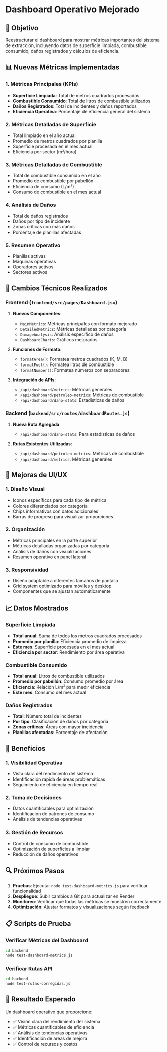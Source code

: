# Dashboard Operativo Mejorado

## 🎯 Objetivo
Reestructurar el dashboard para mostrar métricas importantes del sistema de extracción, incluyendo datos de superficie limpiada, combustible consumido, daños registrados y cálculos de eficiencia.

## 📊 Nuevas Métricas Implementadas

### 1. **Métricas Principales (KPIs)**
- **Superficie Limpiada**: Total de metros cuadrados procesados
- **Combustible Consumido**: Total de litros de combustible utilizados
- **Daños Registrados**: Total de incidentes y daños reportados
- **Eficiencia Operativa**: Porcentaje de eficiencia general del sistema

### 2. **Métricas Detalladas de Superficie**
- Total limpiado en el año actual
- Promedio de metros cuadrados por planilla
- Superficie procesada en el mes actual
- Eficiencia por sector (m²/hora)

### 3. **Métricas Detalladas de Combustible**
- Total de combustible consumido en el año
- Promedio de combustible por pabellón
- Eficiencia de consumo (L/m²)
- Consumo de combustible en el mes actual

### 4. **Análisis de Daños**
- Total de daños registrados
- Daños por tipo de incidente
- Zonas críticas con más daños
- Porcentaje de planillas afectadas

### 5. **Resumen Operativo**
- Planillas activas
- Máquinas operativas
- Operadores activos
- Sectores activos

## 🔧 Cambios Técnicos Realizados

### Frontend (`frontend/src/pages/Dashboard.jsx`)
1. **Nuevos Componentes**:
   - `MainMetrics`: Métricas principales con formato mejorado
   - `DetailedMetrics`: Métricas detalladas por categoría
   - `DamageAnalysis`: Análisis específico de daños
   - `DashboardCharts`: Gráficos mejorados

2. **Funciones de Formato**:
   - `formatArea()`: Formatea metros cuadrados (K, M, B)
   - `formatFuel()`: Formatea litros de combustible
   - `formatNumber()`: Formatea números con separadores

3. **Integración de APIs**:
   - `/api/dashboard/metrics`: Métricas generales
   - `/api/dashboard/petroleo-metrics`: Métricas de combustible
   - `/api/dashboard/dano-stats`: Estadísticas de daños

### Backend (`backend/src/routes/dashboardRoutes.js`)
1. **Nueva Ruta Agregada**:
   - `/api/dashboard/dano-stats`: Para estadísticas de daños

2. **Rutas Existentes Utilizadas**:
   - `/api/dashboard/petroleo-metrics`: Métricas de combustible
   - `/api/dashboard/metrics`: Métricas generales

## 🎨 Mejoras de UI/UX

### 1. **Diseño Visual**
- Iconos específicos para cada tipo de métrica
- Colores diferenciados por categoría
- Chips informativos con datos adicionales
- Barras de progreso para visualizar proporciones

### 2. **Organización**
- Métricas principales en la parte superior
- Métricas detalladas organizadas por categoría
- Análisis de daños con visualizaciones
- Resumen operativo en panel lateral

### 3. **Responsividad**
- Diseño adaptable a diferentes tamaños de pantalla
- Grid system optimizado para móviles y desktop
- Componentes que se ajustan automáticamente

## 📈 Datos Mostrados

### Superficie Limpiada
- **Total anual**: Suma de todos los metros cuadrados procesados
- **Promedio por planilla**: Eficiencia promedio de limpieza
- **Este mes**: Superficie procesada en el mes actual
- **Eficiencia por sector**: Rendimiento por área operativa

### Combustible Consumido
- **Total anual**: Litros de combustible utilizados
- **Promedio por pabellón**: Consumo promedio por área
- **Eficiencia**: Relación L/m² para medir eficiencia
- **Este mes**: Consumo del mes actual

### Daños Registrados
- **Total**: Número total de incidentes
- **Por tipo**: Clasificación de daños por categoría
- **Zonas críticas**: Áreas con mayor incidencia
- **Planillas afectadas**: Porcentaje de afectación

## 🚀 Beneficios

### 1. **Visibilidad Operativa**
- Vista clara del rendimiento del sistema
- Identificación rápida de áreas problemáticas
- Seguimiento de eficiencia en tiempo real

### 2. **Toma de Decisiones**
- Datos cuantificables para optimización
- Identificación de patrones de consumo
- Análisis de tendencias operativas

### 3. **Gestión de Recursos**
- Control de consumo de combustible
- Optimización de superficies a limpiar
- Reducción de daños operativos

## 🔍 Próximos Pasos

1. **Pruebas**: Ejecutar `node test-dashboard-metrics.js` para verificar funcionalidad
2. **Despliegue**: Subir cambios a Git para actualizar en Render
3. **Monitoreo**: Verificar que todas las métricas se muestren correctamente
4. **Optimización**: Ajustar formatos y visualizaciones según feedback

## 📋 Scripts de Prueba

### Verificar Métricas del Dashboard
```bash
cd backend
node test-dashboard-metrics.js
```

### Verificar Rutas API
```bash
cd backend
node test-rutas-corregidas.js
```

## 🎯 Resultado Esperado

Un dashboard operativo que proporcione:
- ✅ Visión clara del rendimiento del sistema
- ✅ Métricas cuantificables de eficiencia
- ✅ Análisis de tendencias operativas
- ✅ Identificación de áreas de mejora
- ✅ Control de recursos y costos 